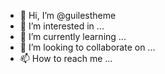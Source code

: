 - 👋 Hi, I’m @guilestheme
- 👀 I’m interested in ...
- 🌱 I’m currently learning ...
- 💞️ I’m looking to collaborate on ...
- 📫 How to reach me ...

<!---
guilestheme/guilestheme is a ✨ special ✨ repository because its `README.md` (this file) appears on your GitHub profile.
You can click the Preview link to take a look at your changes.
--->
